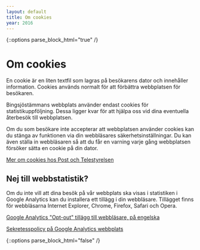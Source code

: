 ```yaml
---
layout: default
title: Om cookies
year: 2016
---
```


{::options parse_block_html="true" /}
<div class="glacier">

# Om cookies

En cookie är en liten textfil som lagras på besökarens dator och innehåller information. Cookies används normalt för att förbättra webbplatsen för besökaren.

Bingsjöstämmans webbplats använder endast cookies för statistikuppföljning. Dessa ligger kvar för att hjälpa oss vid dina eventuella återbesök till webbplatsen.

Om du som besökare inte accepterar att webbplatsen använder cookies kan du stänga av funktionen via din webbläsares säkerhetsinställningar. Du kan även ställa in webbläsaren så att du får en varning varje gång webbplatsen försöker sätta en cookie på din dator.

[Mer om cookies hos Post och Telestyrelsen](http://www.pts.se/sv/Bransch/Regler/Lagar/Lag-om-elektronisk-kommunikation/Cookies-kakor/)

## Nej till webbstatistik?

Om du inte vill att dina besök på vår webbplats ska visas i statistiken i Google Analytics kan du installera ett tillägg i din webbläsare. Tillägget finns för webbläsarna Internet Explorer, Chrome, Firefox, Safari och Opera.

​[Google Analytics "Opt-out" tillägg till webbläsare, på engelska](https://tools.google.com/dlpage/gaoptout)

[Sekretesspolicy på Google Analytics webbplats](http://www.google.se/policies/privacy/)


{::options parse_block_html="false" /}

</div>
